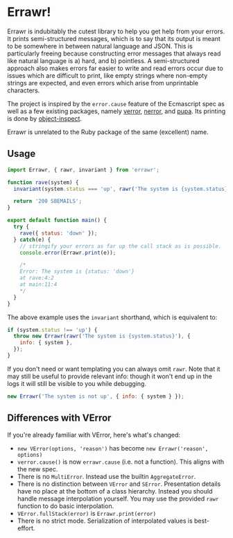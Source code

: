 # Errawr!

Errawr is indubitably the cutest library to help you get help from your errors. It prints semi-structured messages, which is to say that its output is meant to be somewhere in between natural language and JSON. This is particularly freeing because constructing error messages that always read like natural language is a) hard, and b) pointless. A semi-structured approach also makes errors far easier to write and read errors occur due to issues which are difficult to print, like empty strings where non-empty strings are expected, and even errors which arise from unprintable characters.

The project is inspired by the `error.cause` feature of the Ecmascript spec as well as a few existing packages, namely [verror](https://www.npmjs.com/package/verror), [nerror](https://www.npmjs.com/package/nerror), and [pupa](https://www.npmjs.com/package/pupa). Its printing is done by [object-inspect](https://www.npmjs.com/package/object-inspect).

Errawr is unrelated to the Ruby package of the same (excellent) name.

## Usage

<!-- prettier-ignore -->
```js
import Errawr, { rawr, invariant } from 'errawr';

function rave(system) {
  invariant(system.status === 'up', rawr('The system is {system.status}'), { system });

  return '200 SBEMAILS';
}

export default function main() {
  try {
    rave({ status: 'down' });
  } catch(e) {
    // stringify your errors as far up the call stack as is possible.
    console.error(Errawr.print(e));

    /*
    Error: The system is {status: 'down'}
    at rave:4:2
    at main:11:4
    */
  }
}
```

The above example uses the `invariant` shorthand, which is equivalent to:

```js
if (system.status !== 'up') {
  throw new Errawr(rawr('The system is {system.status}'), {
    info: { system },
  });
}
```

If you don't need or want templating you can always omit `rawr`. Note that it may still be useful to provide relevant info: though it won't end up in the logs it will still be visible to you while debugging.

```js
new Errawr('The system is not up', { info: { system } });
```

## Differences with VError

If you're already familiar with VError, here's what's changed:

- `new VError(options, 'reason')` has become `new Errawr('reason', options)`
- `verror.cause()` is now `errawr.cause` (i.e. not a function). This aligns with the new spec.
- There is no `MultiError`. Instead use the builtin `AggregateError`.
- There is no distinction between `VError` and `SError`. Presentation details have no place at the bottom of a class hierarchy. Instead you should handle message interpolation yourself. You may use the provided `rawr` function to do basic interpolation.
- `VError.fullStack(error)` is `Errawr.print(error)`
- There is no strict mode. Serialization of interpolated values is best-effort.
